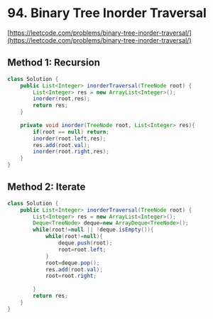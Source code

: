 # **94. Binary Tree Inorder Traversal**

[https://leetcode.com/problems/binary-tree-inorder-traversal/](https://leetcode.com/problems/binary-tree-inorder-traversal/)

## Method 1: Recursion

```java
class Solution {
    public List<Integer> inorderTraversal(TreeNode root) {
        List<Integer> res = new ArrayList<Integer>();
        inorder(root,res);
        return res;
    }
    
    private void inorder(TreeNode root, List<Integer> res){
        if(root == null) return;
        inorder(root.left,res);
        res.add(root.val);
        inorder(root.right,res);
    }
}
```

## Method 2: Iterate
```java
class Solution {
    public List<Integer> inorderTraversal(TreeNode root) {
        List<Integer> res = new ArrayList<Integer>();
        Deque<TreeNode> deque=new ArrayDeque<TreeNode>();
        while(root!=null || !deque.isEmpty()){
            while(root!=null){
                deque.push(root);
                root=root.left;
            }
            root=deque.pop();
            res.add(root.val);
            root=root.right;
            
        }
        return res;
    }
}
```
